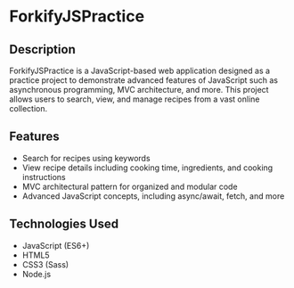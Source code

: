 # ForkifyJSPractice

## Description

ForkifyJSPractice is a JavaScript-based web application designed as a practice project to demonstrate advanced features of JavaScript such as asynchronous programming, MVC architecture, and more. This project allows users to search, view, and manage recipes from a vast online collection.

## Features

-  Search for recipes using keywords
-  View recipe details including cooking time, ingredients, and cooking instructions
-  MVC architectural pattern for organized and modular code
-  Advanced JavaScript concepts, including async/await, fetch, and more

## Technologies Used

-  JavaScript (ES6+)
-  HTML5
-  CSS3 (Sass)
-  Node.js
